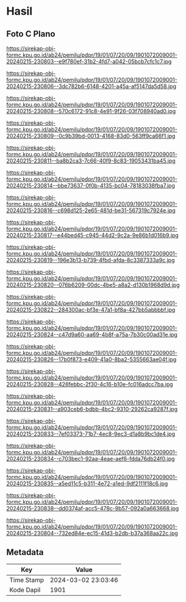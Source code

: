 # Hasil

## Foto C Plano

https://sirekap-obj-formc.kpu.go.id/ab24/pemilu/pdpr/19/01/07/20/09/1901072009001-20240215-230803--e9f780ef-31b2-4fd7-a042-05bcb7cfc1c7.jpg

https://sirekap-obj-formc.kpu.go.id/ab24/pemilu/pdpr/19/01/07/20/09/1901072009001-20240215-230806--3dc782b6-6148-4201-a45a-af5147da5d58.jpg

https://sirekap-obj-formc.kpu.go.id/ab24/pemilu/pdpr/19/01/07/20/09/1901072009001-20240215-230808--570c6172-91c8-4e91-9f26-03f708940ad0.jpg

https://sirekap-obj-formc.kpu.go.id/ab24/pemilu/pdpr/19/01/07/20/09/1901072009001-20240215-230809--0c9b39bd-0013-4168-83d0-563ff9ca66f1.jpg

https://sirekap-obj-formc.kpu.go.id/ab24/pemilu/pdpr/19/01/07/20/09/1901072009001-20240215-230811--ba8b2ca3-7c66-40f9-8c83-19053431ba45.jpg

https://sirekap-obj-formc.kpu.go.id/ab24/pemilu/pdpr/19/01/07/20/09/1901072009001-20240215-230814--bbe73637-0f0b-4135-bc04-78183038fba7.jpg

https://sirekap-obj-formc.kpu.go.id/ab24/pemilu/pdpr/19/01/07/20/09/1901072009001-20240215-230816--c698d125-2e65-481d-be31-567319c7924e.jpg

https://sirekap-obj-formc.kpu.go.id/ab24/pemilu/pdpr/19/01/07/20/09/1901072009001-20240215-230817--e44bed45-c945-44d2-9c2a-9e86b1d016b9.jpg

https://sirekap-obj-formc.kpu.go.id/ab24/pemilu/pdpr/19/01/07/20/09/1901072009001-20240215-230819--196e3b13-b739-4fbd-afda-8c3387333a9c.jpg

https://sirekap-obj-formc.kpu.go.id/ab24/pemilu/pdpr/19/01/07/20/09/1901072009001-20240215-230820--076b6209-00dc-4be5-a8a2-d130b1968d9d.jpg

https://sirekap-obj-formc.kpu.go.id/ab24/pemilu/pdpr/19/01/07/20/09/1901072009001-20240215-230822--284300ac-bf3e-47a1-bf8a-427bb5abbbbf.jpg

https://sirekap-obj-formc.kpu.go.id/ab24/pemilu/pdpr/19/01/07/20/09/1901072009001-20240215-230824--c47d9a60-aa69-4b8f-a75a-7b30c00ad31e.jpg

https://sirekap-obj-formc.kpu.go.id/ab24/pemilu/pdpr/19/01/07/20/09/1901072009001-20240215-230826--17b0f873-e409-41a0-8ba2-5355663ae04f.jpg

https://sirekap-obj-formc.kpu.go.id/ab24/pemilu/pdpr/19/01/07/20/09/1901072009001-20240215-230828--426febbc-2f30-4c16-b10e-fc016adcc7ba.jpg

https://sirekap-obj-formc.kpu.go.id/ab24/pemilu/pdpr/19/01/07/20/09/1901072009001-20240215-230831--a903ceb6-bdbb-4bc2-9310-29262ca9287f.jpg

https://sirekap-obj-formc.kpu.go.id/ab24/pemilu/pdpr/19/01/07/20/09/1901072009001-20240215-230833--7ef03373-71b7-4ec8-9ec3-d1a8b9bc1de4.jpg

https://sirekap-obj-formc.kpu.go.id/ab24/pemilu/pdpr/19/01/07/20/09/1901072009001-20240215-230834--c703bec1-92aa-4eae-aef6-fdda76db24f0.jpg

https://sirekap-obj-formc.kpu.go.id/ab24/pemilu/pdpr/19/01/07/20/09/1901072009001-20240215-230835--a5ed11c5-b311-4e72-a1ed-9df2111f18c6.jpg

https://sirekap-obj-formc.kpu.go.id/ab24/pemilu/pdpr/19/01/07/20/09/1901072009001-20240215-230838--dd0374af-acc5-478c-9b57-092a0a663668.jpg

https://sirekap-obj-formc.kpu.go.id/ab24/pemilu/pdpr/19/01/07/20/09/1901072009001-20240215-230804--732ed84e-ec15-41d3-b2db-b37a368aa22c.jpg


## Metadata

| Key        | Value               |
| ---------- | ------------------- |
| Time Stamp | 2024-03-02 23:03:46 |
| Kode Dapil | 1901                |



